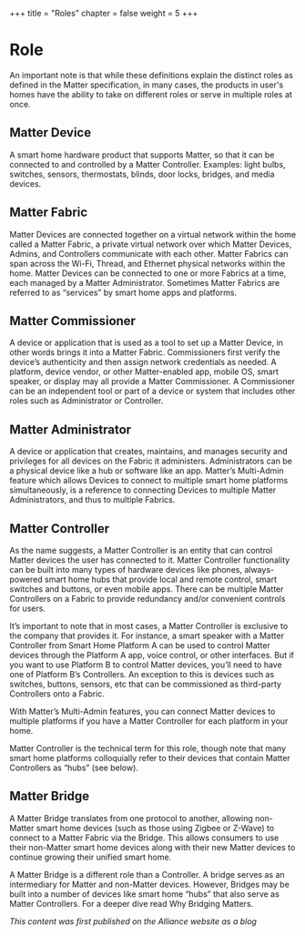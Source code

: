 +++
title = "Roles"
chapter = false
weight = 5
+++

# Role

An important note is that while these definitions explain the distinct roles as defined in the
Matter specification, in many cases, the products in user's homes have the ability to take on
different roles or serve in multiple roles at once.

## Matter Device

A smart home hardware product that supports Matter, so that it can be connected to and controlled by
a Matter Controller. Examples: light bulbs, switches, sensors, thermostats, blinds, door locks,
bridges, and media devices.

## Matter Fabric

Matter Devices are connected together on a virtual network within the home called a Matter Fabric,
a private virtual network over which Matter Devices, Admins, and Controllers communicate with each
other. Matter Fabrics can span across the Wi-Fi, Thread, and Ethernet physical networks within the
home. Matter Devices can be connected to one or more Fabrics at a time, each managed by a Matter
Administrator. Sometimes Matter Fabrics are referred to as “services” by smart home apps and
platforms.

## Matter Commissioner

A device or application that is used as a tool to set up a Matter Device, in other words brings it
into a Matter Fabric. Commissioners first verify the device’s authenticity and then assign network
credentials as needed. A platform, device vendor, or other Matter-enabled app, mobile OS, smart
speaker, or display may all provide a Matter Commissioner. A Commissioner can be an independent tool
or part of a device or system that includes other roles such as Administrator or Controller.

## Matter Administrator

A device or application that creates, maintains, and manages security and privileges for all devices
on the Fabric it administers. Administrators can be a physical device like a hub or software like an
app. Matter’s Multi-Admin feature which allows Devices to connect to multiple smart home platforms
simultaneously, is a reference to connecting Devices to multiple Matter Administrators, and thus to
multiple Fabrics.

## Matter Controller

As the name suggests, a Matter Controller is an entity that can control Matter devices the user has
connected to it. Matter Controller functionality can be built into many types of hardware devices
like phones, always-powered smart home hubs that provide local and remote control, smart switches
and buttons, or even mobile apps. There can be multiple Matter Controllers on a Fabric to provide
redundancy and/or convenient controls for users.

It’s important to note that in most cases, a Matter Controller is exclusive to the company that
provides it. For instance, a smart speaker with a Matter Controller from Smart Home Platform A can
be used to control Matter devices through the Platform A app, voice control, or other interfaces.
But if you want to use Platform B to control Matter devices, you’ll need to have one of Platform B’s
Controllers. An exception to this is devices such as switches, buttons, sensors, etc that can be
commissioned as third-party Controllers onto a Fabric.

With Matter’s Multi-Admin features, you can connect Matter devices to multiple platforms if you have
a Matter Controller for each platform in your home.

Matter Controller is the technical term for this role, though note that many smart home platforms
colloquially refer to their devices that contain Matter Controllers as “hubs” (see below).

## Matter Bridge

A Matter Bridge translates from one protocol to another, allowing non-Matter smart home devices
(such as those using Zigbee or Z-Wave) to connect to a Matter Fabric via the Bridge. This allows
consumers to use their non-Matter smart home devices along with their new Matter devices to continue
growing their unified smart home.

A Matter Bridge is a different role than a Controller. A bridge serves as an intermediary for Matter
and non-Matter devices. However, Bridges may be built into a number of devices like smart home
“hubs” that also serve as Matter Controllers. For a deeper dive read Why Bridging Matters.

_This content was first published on the Alliance website as a blog_
